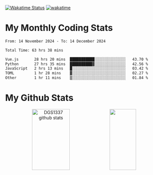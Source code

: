 [![Wakatime Status](https://github.com/noopurphalak/noopurphalak/workflows/wakatime-status-update/badge.svg)](https://github.com/noopurphalak/noopurphalak/actions/workflows/main.yml)
[![wakatime](https://wakatime.com/badge/user/80ace140-ef40-4fdd-b8ed-f3be3d2e1aea.svg)](https://wakatime.com/@80ace140-ef40-4fdd-b8ed-f3be3d2e1aea)

# My Monthly Coding Stats

<!--START_SECTION:waka-->

```txt
From: 14 November 2024 - To: 14 December 2024

Total Time: 63 hrs 38 mins

Vue.js       28 hrs 20 mins  ███████████░░░░░░░░░░░░░░   43.70 %
Python       27 hrs 35 mins  ██████████▓░░░░░░░░░░░░░░   42.56 %
JavaScript   2 hrs 13 mins   █░░░░░░░░░░░░░░░░░░░░░░░░   03.42 %
TOML         1 hr 28 mins    ▓░░░░░░░░░░░░░░░░░░░░░░░░   02.27 %
Other        1 hr 11 mins    ▒░░░░░░░░░░░░░░░░░░░░░░░░   01.84 %
```

<!--END_SECTION:waka-->

# My Github Stats
<div style="text-align: center;">
  <img width="49%" height="195px" src="https://github-readme-stats-sigma-five.vercel.app/api?username=noopurphalak&show_icons=true&count_private=true&hide_border=true&title_color=ecf2f8&icon_color=0d1117&text_color=FFFFFF&bg_color=0d1117" alt="DGS1337 github stats" />
  <img width="41%" height="195px" src="https://github-readme-stats-sigma-five.vercel.app/api/top-langs/?username=noopurphalak&layout=compact&hide_border=true&title_color=ecf2f8&text_color=FFFFFF&bg_color=0d1117" />
</div>
